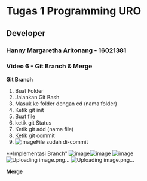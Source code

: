 # Tugas 1 Programming URO
## Developer
### Hanny Margaretha Aritonang - 16021381
### Video 6 - Git Branch & Merge

**Git Branch**
1. Buat Folder
2. Jalankan Git Bash
3. Masuk ke folder dengan cd (nama folder)
4. Ketik git init
5. Buat file
6. ketik git Status
7. Ketik git add (nama file)
8. Ketik git commit
9. ![image](https://user-images.githubusercontent.com/73069670/153606275-57fcc8ce-fd76-4e2f-8bb5-c96e674fa1d9.png)File sudah di-commit

**Implementasi Branch"
![image](https://user-images.githubusercontent.com/73069670/153607461-1fbdd2a1-b22f-410d-968a-b2a37dc6580f.png)![image](https://user-images.githubusercontent.com/73069670/153608321-487fbb83-5f91-4bf9-9e0b-85c516ac1349.png)
![image](https://user-images.githubusercontent.com/73069670/153608802-949eb607-78c9-45b7-8c94-ae2f39f1e3dc.png)
![Uploading image.png…]()
![Uploading image.png…]()

**Merge**

